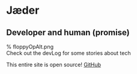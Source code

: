 # Jæder

## Developer and human (promise)

<div class="start">
% floppyOpAlt.png
</div>
Check out the devLog for some stories about tech

This entire site is open source!
<a target="_blank" class="small-link" href="https://github.com/Jaeder42/Goder">GitHub</a>
